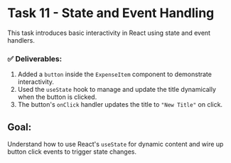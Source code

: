 # Task 11 - State and Event Handling

This task introduces basic interactivity in React using state and event handlers.

### ✅ Deliverables:

1. Added a `button` inside the `ExpenseItem` component to demonstrate interactivity.
2. Used the `useState` hook to manage and update the title dynamically when the button is clicked.
3. The button's `onClick` handler updates the title to `"New Title"` on click.

## Goal:
Understand how to use React's `useState` for dynamic content and wire up button click events to trigger state changes.